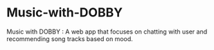 # Music-with-DOBBY
 Music with DOBBY : A web app that focuses on chatting with user and recommending song tracks based on mood.
